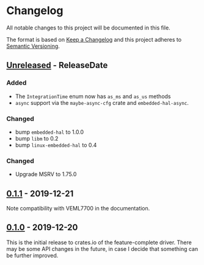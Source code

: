 # Changelog

All notable changes to this project will be documented in this file.

The format is based on [Keep a Changelog](http://keepachangelog.com/en/1.0.0/)
and this project adheres to [Semantic Versioning](http://semver.org/spec/v2.0.0.html).

<!-- next-header -->
## [Unreleased] - ReleaseDate

### Added

- The `IntegrationTime` enum now has `as_ms` and `as_us` methods
- `async` support via the `maybe-async-cfg` crate and `embedded-hal-async`.

### Changed

- bump `embedded-hal` to 1.0.0
- bump `libm` to 0.2
- bump `linux-embedded-hal` to 0.4

### Changed

- Upgrade MSRV to 1.75.0

## [0.1.1] - 2019-12-21

Note compatibility with VEML7700 in the documentation.

## [0.1.0] - 2019-12-20

This is the initial release to crates.io of the feature-complete driver. There
may be some API changes in the future, in case I decide that something can be
further improved.

<!-- next-url -->
[Unreleased]: https://github.com/eldruin/veml6030-rs/compare/v0.1.1...HEAD
[0.1.1]: https://github.com/eldruin/veml6030-rs/compare/v0.1.0...v0.1.1
[0.1.0]: https://github.com/eldruin/veml6030-rs/releases/tag/v0.1.0

